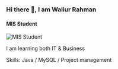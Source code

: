 ### Hi there 👋, I am Waliur Rahman
#### MIS Student
![MIS Student](https://media.licdn.com/dms/image/C4E16AQEhzE-3sXYaXg/profile-displaybackgroundimage-shrink_350_1400/0/1661024434666?e=1681948800&v=beta&t=W-VNm8r8hyNyNYId9yTEHwQJA9ULs5xxGKcnNC82pnI)

I am learning both IT & Business

Skills: Java / MySQL / Project management 





